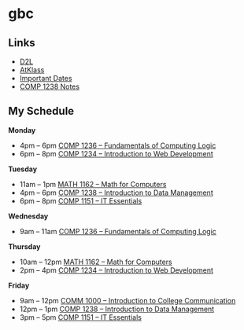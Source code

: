 # gbc

## Links
- [D2L](https://learn.georgebrown.ca)
- [AtKlass](https://app.atklass.com)
- [Important Dates](https://www.georgebrown.ca/current-students/important-dates?term=27246&category=131)
- [COMP 1238 Notes](comp1238.md)

##  My Schedule

**Monday**
- 4pm – 6pm  [COMP 1236 – Fundamentals of Computing Logic](https://learn.georgebrown.ca)
- 6pm – 8pm [COMP 1234 – Introduction to Web Development](https://learn.georgebrown.ca)

**Tuesday**
- 11am – 1pm [MATH 1162 – Math for Computers](https://learn.georgebrown.ca)
- 4pm – 6pm  [COMP 1238 – Introduction to Data Management](https://learn.georgebrown.ca)
- 6pm – 8pm  [COMP 1151 – IT Essentials](https://learn.georgebrown.ca)

**Wednesday**
- 9am – 11am [COMP 1236 – Fundamentals of Computing Logic](https://learn.georgebrown.ca)

**Thursday**
- 10am – 12pm  [MATH 1162 – Math for Computers](https://learn.georgebrown.ca)
- 2pm – 4pm  [COMP 1234 – Introduction to Web Development](https://learn.georgebrown.ca)

**Friday**
- 9am – 12pm  [COMM 1000 – Introduction to College Communication](https://learn.georgebrown.ca)
- 12pm – 1pm  [COMP 1238 – Introduction to Data Management](https://learn.georgebrown.ca)
- 3pm – 5pm [COMP 1151 – IT Essentials](https://learn.georgebrown.ca)
